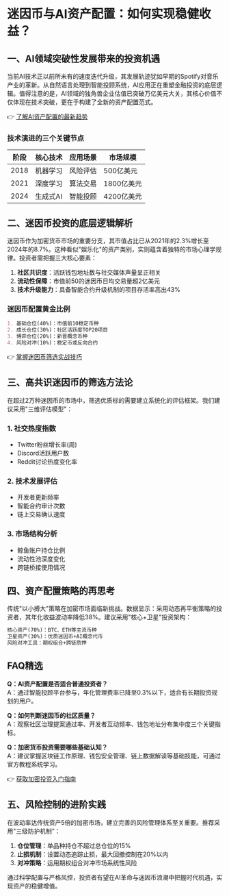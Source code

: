 # 迷因币与AI资产配置：如何实现稳健收益？

## 一、AI领域突破性发展带来的投资机遇

当前AI技术正以前所未有的速度迭代升级，其发展轨迹犹如早期的Spotify对音乐产业的革新。从自然语言处理到智能投顾系统，AI应用正在重塑金融投资的底层逻辑。值得注意的是，AI领域的独角兽企业估值已突破万亿美元大关，其核心价值不仅体现在技术突破，更在于构建了全新的资产配置范式。

👉 [了解AI资产配置的最新趋势](https://bit.ly/okx_welcome)

### 技术演进的三个关键节点
| 阶段 | 核心技术 | 应用场景 | 市场规模 |
|------|----------|----------|----------|
| 2018 | 机器学习 | 风险评估 | 500亿美元 |
| 2021 | 深度学习 | 算法交易 | 1800亿美元 |
| 2024 | 生成式AI | 智能投顾 | 4200亿美元 |

## 二、迷因币投资的底层逻辑解析

迷因币作为加密货币市场的重要分支，其市值占比已从2021年的2.3%增长至2024年的8.7%。这种看似"娱乐化"的资产类别，实则蕴含着独特的市场心理学规律。投资者需把握三大核心要素：

1. **社区共识度**：活跃钱包地址数与社交媒体声量呈正相关
2. **流动性保障**：市值前50的迷因币日均交易量超2亿美元
3. **技术升级能力**：具备智能合约升级机制的项目存活率高出43%

### 迷因币配置黄金比例
```markdown
1. 基础仓位(40%)：市值前10稳定币种
2. 成长仓位(30%)：社区活跃度TOP20项目
3. 博弈仓位(20%)：新晋概念币种
4. 风险对冲(10%)：稳定币或反向合约
```

👉 [掌握迷因币筛选实战技巧](https://bit.ly/okx_welcome)

## 三、高共识迷因币的筛选方法论

在超过2万种迷因币的市场中，筛选优质标的需要建立系统化的评估框架。我们建议采用"三维评估模型"：

### 1. 社交热度指数
- Twitter粉丝增长率(周)
- Discord活跃用户数
- Reddit讨论热度变化率

### 2. 技术发展评估
- 开发者更新频率
- 智能合约审计次数
- 链上交易确认速度

### 3. 市场结构分析
- 鲸鱼账户持仓比例
- 流动性池深度变化
- 跨链桥接使用情况

## 四、资产配置策略的再思考

传统"以小搏大"策略在加密市场面临新挑战。数据显示：采用动态再平衡策略的投资者，其年化收益波动率降低38%。建议采用"核心+卫星"投资架构：

```markdown
核心资产(70%)：BTC、ETH等主流币种
卫星资产(30%)：优质迷因币+AI概念代币
风险对冲工具：期权组合+跨链质押
```

## FAQ精选

**Q：AI资产配置是否适合普通投资者？**  
A：通过智能投顾平台参与，年化管理费率已降至0.3%以下，适合有长期投资规划的用户。

**Q：如何判断迷因币的社区质量？**  
A：观察社区治理提案通过率、开发者互动频率、钱包地址分布集中度三个关键指标。

**Q：加密货币投资需要哪些基础认知？**  
A：建议掌握区块链工作原理、钱包安全管理、链上数据解读等基础技能，可通过官方教程系统学习。

👉 [获取加密投资入门指南](https://bit.ly/okx_welcome)

## 五、风险控制的进阶实践

在波动率达传统资产5倍的加密市场，建立完善的风险管理体系至关重要。推荐采用"三级防护机制"：

1. **仓位管理**：单品种持仓不超过总仓位的15%
2. **止损机制**：设置动态追踪止损，最大回撤控制在20%以内
3. **对冲策略**：运用期权组合对冲市场系统性风险

通过科学配置与严格风控，投资者有望在AI革命与迷因币浪潮中把握时代机遇，实现资产的稳健增值。